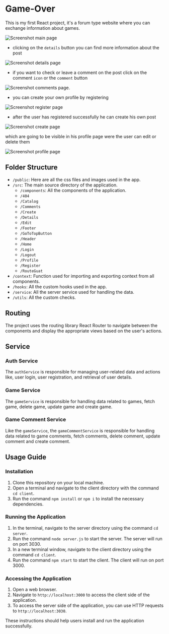 # Game-Over

This is my first React project, it's a forum type website where you can exchange information about games.

![Screenshot main page](./Game-Over/client/public/screenshots/screenshot-main-page.png)

- clicking on the `details` button you can find more information about the post

![Screenshot details page](./Game-Over/client/public/screenshots/screenshot-details-page.png)

- if you want to check or leave a comment on the post click on the comment `icon` or the `comment` button

![Screenshot comments page](./Game-Over/client/public/screenshots/screenshot-comment%20-page.png).

- you can create your own profile by registering
  
![Screenshot register page](./Game-Over/client/public/screenshots/screenshot-register-page.png)

- after the user has registered successfully he can create his  own post

![Screenshot create page](./Game-Over/client/public/screenshots/screenshot-create-page.png)

which are going to be visible in his profile page were the user can edit or delete them

![Screenshot profile page](./Game-Over/client/public/screenshots/screenshot-profile-page.png)



## Folder Structure

- `/public`: Here are all the css files and images used in the app.
- `/src`: The main source directory of the application.
    - `/components`: All the components of the application.
    - `/404`
    - `/Catalog`
    - `/Comments`
    - `/Create`
    - `/Details`
    - `/Edit`
    - `/Footer`
    - `/GoToTopButton`
    - `/Header`
    - `/Home`
    - `/Login`
    - `/Logout`
    - `/Profile`
    - `/Register`
    - `/RouteGuat`
- `/context`:  Function used for importing and exporting context from all components.
- `/hooks`: All the custom hooks used in the app.
- `/service`: All the server service used for handling the data.
- `/utils`: All the custom checks.

## Routing

The project uses the routing library React Router to navigate between the components and display the appropriate views based on the user's actions.

## Service

### Auth Service

The `authService` is responsible for managing user-related data and actions like, user login, user registration, and retrieval of user details.

### Game Service

The `gameService` is responsible for handling data related to games, fetch game, delete game, update game and create game.

### Game Comment Service

Like the `gameService`, the `gameCommentService` is responsible for handling data related to game comments, fetch comments, delete comment, update comment and create comment.

## Usage Guide

### Installation

1. Clone this repository on your local machine.
2. Open a terminal and navigate to the client directory with the command `cd client`.
3. Run the command `npm install` or `npm i` to install the necessary dependencies.

### Running the Application

1. In the terminal, navigate to the server directory using the command `cd server`.
2. Run the command `node server.js` to start the server. The server will run on port 3030.
3. In a new terminal window, navigate to the client directory using the command `cd client`.
4. Run the command `npm start` to start the client. The client will run on port 3000.

### Accessing the Application

1. Open a web browser.
2. Navigate to `http://localhost:3000` to access the client side of the application.
3. To access the server side of the application, you can use HTTP requests to `http://localhost:3030`.

These instructions should help users install and run the application successfully. 
